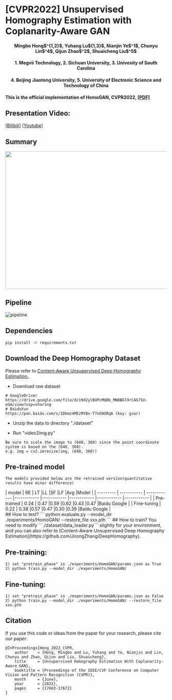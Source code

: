 # [CVPR2022] Unsupervised Homography Estimation with Coplanarity-Aware GAN 

<h4 align="center">Mingbo Hong$^{1,2}$, Yuhang Lu${1,3}$, Nianjin Ye$^1$, Chunyu Lin$^4$, Qijun Zhao$^2$, Shuaicheng Liu$^5$</center>
<h4 align="center">1. Megvii Technology, 2. Sichuan University, 3. Univesity of South Carolina</center>
<h4 align="center">4. Beijing Jiaotong University, 5. University of Electronic Science and Technology of China</center>


#### This is the official implementation of HomoGAN, CVPR2022, [[PDF](https://openaccess.thecvf.com/content/CVPR2022/html/Hong_Unsupervised_Homography_Estimation_With_Coplanarity-Aware_GAN_CVPR_2022_paper.html)]

## Presentation Video:
[[Bilibili](https://www.bilibili.com/video/BV1Wv4y137Ko?spm_id_from=333.999.0.0&vd_source=0a9f26f2f6a274787d7c263fe3ce7f3d)] [[Youtube](https://www.youtube.com/watch?v=uNFA-yOSz7M)]

## Summary
<p align="center">
<img src=https://github.com/megvii-research/HomoGAN/blob/main/images/slide.png width="780px" height=430px">
</p>

## Pipeline
![pipeline](https://user-images.githubusercontent.com/1344482/180948412-04138e09-b1da-4bf4-bc7c-c96432dff70a.JPG)



## Dependencies
```
pip install -r requirements.txt
```

## Download the Deep Homography Dataset

Please refer to [Content-Aware Unsupervised Deep Homography Estimation.](https://github.com/JirongZhang/DeepHomography).

- Download raw dataset
```
# GoogleDriver
https://drive.google.com/file/d/19d2ylBUPcMQBb_MNBBGl9rCAS7SU-oGm/view?usp=sharing
# BaiduYun
https://pan.baidu.com/s/1Dkmz4MEzMtBx-T7nG0ORqA (key: gvor)
```
- Unzip the data to directory "./dataset"

- Run "video2img.py"
```
Be sure to scale the image to (640, 360) since the point coordinate system is based on the (640, 360).
e.g. img = cv2.imresize(img, (640, 360))
```
## Pre-trained model
```
The models provided below are the retrained version(quantitative results have minor difference)
```
<div class="center">
| model    | RE | LT |LL |SF |LF |Avg |Model |
| --------- | ----------- | ------------ |------------ |------------ |------------ |------------ |------------ |
| Pre-trained    | 0.24       | 0.47       |0.59       |0.62       |0.43      |0.47       |Baidu Google       |
| Fine-tuning | 0.22       | 0.38        |0.57       |0.47       |0.30       |0.39       |Baidu Google       |
</div>
## How to test?
```
python evaluate.py --model_dir ./experiments/HomoGAN/ --restore_file xxx.pth
```
## How to train?
You need to modify ```./dataset/data_loader.py``` slightly for your environment, and you can also refer to [Content-Aware Unsupervised Deep Homography Estimation](https://github.com/JirongZhang/DeepHomography).

## Pre-training:
```
1) set "pretrain_phase" in ./experiments/HomoGAN/params.json as True
2) python train.py --model_dir ./experiments/HomoGAN/
```
## Fine-tuning:
```
1) set "pretrain_phase" in ./experiments/HomoGAN/params.json as False
2) python train.py --model_dir ./experiments/HomoGAN/ --restore_file xxx.pth
```

## Citation
If you use this code or ideas from the paper for your research, please cite our paper:
```
@InProceedings{Hong_2022_CVPR,
    author    = {Hong, Mingbo and Lu, Yuhang and Ye, Nianjin and Lin, Chunyu and Zhao, Qijun and Liu, Shuaicheng},
    title     = {Unsupervised Homography Estimation With Coplanarity-Aware GAN},
    booktitle = {Proceedings of the IEEE/CVF Conference on Computer Vision and Pattern Recognition (CVPR)},
    month     = {June},
    year      = {2022},
    pages     = {17663-17672}
}
```
